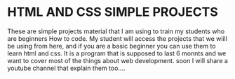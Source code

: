 # HTML AND CSS SIMPLE PROJECTS 

These are simple projects material that I am using to train my students who are beginners How to code. My student will access the projects that we wiill be using from here, and if you are a basic beginner you can use them to learn html and css. It is a program that is supposed to last 6 monnts and we want to cover most of the things about web development. soon I will share a youtube channel that explain them too....
